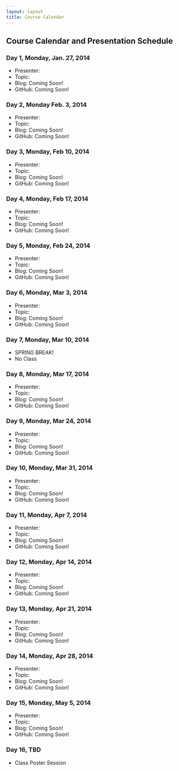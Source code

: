 ```yaml
---
layout: layout
title: Course Calendar
---
```

## Course Calendar and Presentation Schedule

### Day 1, Monday, Jan. 27, 2014
 - Presenter:
 - Topic:
 - Blog: Coming Soon!
 - GitHub: Coming Soon!
 
 ### Day 2, Monday Feb. 3, 2014
 - Presenter:
 - Topic:
 - Blog: Coming Soon!
 - GitHub: Coming Soon!
 
 ### Day 3, Monday, Feb 10, 2014
 - Presenter:
 - Topic:
 - Blog: Coming Soon!
 - GitHub: Coming Soon!
 
 ### Day 4, Monday, Feb 17, 2014
 - Presenter:
 - Topic:
 - Blog: Coming Soon!
 - GitHub: Coming Soon!
 
 ### Day 5, Monday, Feb 24, 2014
 - Presenter:
 - Topic:
 - Blog: Coming Soon!
 - GitHub: Coming Soon!
 
 ### Day 6, Monday, Mar 3, 2014
 - Presenter:
 - Topic:
 - Blog: Coming Soon!
 - GitHub: Coming Soon!
 
 ### Day 7, Monday, Mar 10, 2014
 - SPRING BREAK!
 - No Class
 
 ### Day 8, Monday, Mar 17, 2014
 - Presenter:
 - Topic:
 - Blog: Coming Soon!
 - GitHub: Coming Soon!
 
 ### Day 9, Monday, Mar 24, 2014
 - Presenter:
 - Topic:
 - Blog: Coming Soon!
 - GitHub: Coming Soon!
 
 ### Day 10, Monday, Mar 31, 2014
 - Presenter:
 - Topic:
 - Blog: Coming Soon!
 - GitHub: Coming Soon!
 
 ### Day 11, Monday, Apr 7, 2014
 - Presenter:
 - Topic:
 - Blog: Coming Soon!
 - GitHub: Coming Soon!
 
 ### Day 12, Monday, Apr 14, 2014
 - Presenter:
 - Topic:
 - Blog: Coming Soon!
 - GitHub: Coming Soon!
 
 ### Day 13, Monday, Apr 21, 2014
 - Presenter:
 - Topic:
 - Blog: Coming Soon!
 - GitHub: Coming Soon!
 
 ### Day 14, Monday, Apr 28, 2014
 - Presenter:
 - Topic:
 - Blog: Coming Soon!
 - GitHub: Coming Soon!
 
 ### Day 15, Monday, May 5, 2014
 - Presenter:
 - Topic:
 - Blog: Coming Soon!
 - GitHub: Coming Soon!
 
 ### Day 16, TBD
 - Class Poster Session
